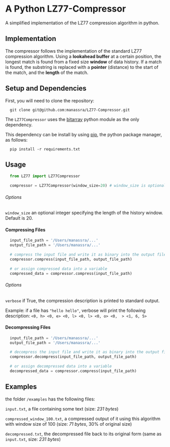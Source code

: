A Python LZ77-Compressor
===============

A simplified implementation of the LZ77 compression algorithm in python.

## Implementation
The compressor follows the implementation of the standard LZ77 compression algorithm. Using a <b>lookahead buffer</b> at a certain position, the longest match is found from a fixed size <b>window</b> of data history. If a match is found, the substring is replaced with a <b>pointer</b> (distance) to the start of the match, and the <b>length</b> of the match. 
## Setup and Dependencies
First, you will need to clone the repository: 
```
  git clone git@github.com:manassra/LZ77-Compressor.git
```

The `LZ77Compressor` uses the [bitarray](https://pypi.python.org/pypi/bitarray/) python module as the only dependency. 

This dependency can be install by using [pip](https://pypi.python.org/pypi/pip), the python package manager, as follows: 

``` 
  pip install -r requirements.txt 
```


## Usage
```python
  from LZ77 import LZ77Compressor
  
  compressor = LZ77Compressor(window_size=20) # window_size is optional
```
###### Options
`window_size` an optional integer specifying the length of the history window. Default is 20.

#### Compressing Files
```python 
  input_file_path = '/Users/manassra/...'
  output_file_path = '/Users/manassra/...'
  
  # compress the input file and write it as binary into the output file
  compressor.compress(input_file_path, output_file_path)
  
  # or assign compressed data into a variable 
  compressed_data = compressor.compress(input_file_path)
```

###### Options
`verbose` if True, the compression description is printed to standard output. 

Example: if a file has `"hello hello"`, verbose will print the following description: 
`<0, h> <0, e> <0, l> <0, l> <0, o> <0,  > <1, 6, 5>`
#### Decompressing Files
```python 
  input_file_path = '/Users/manassra/...'
  output_file_path = '/Users/manassra/...'
  
  # decompress the input file and write it as binary into the output file
  compressor.decompress(input_file_path, output_file_path)
  
  # or assign decompressed data into a variable 
  decompressed_data = compressor.compress(input_file_path)
```

## Examples

the folder `/examples` has the following files:

`input.txt`, a file containing some text (size: <i>231 bytes</i>)

`compressed_window_100.txt`, a compressed output of it using this algorithm with window size of 100 (size: <i>71 bytes</i>, 30% of original size)

`decompressed.txt`, the decompressed file back to its original form (same as `input.txt`, size: <i>231 bytes</i>)

